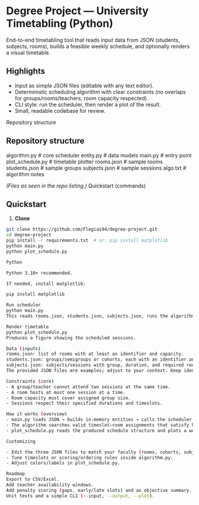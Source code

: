 # Degree Project — University Timetabling (Python)

End-to-end timetabling tool that reads input data from JSON (students, subjects, rooms), builds a feasible weekly schedule, and optionally renders a visual timetable.

## Highlights
- Input as simple JSON files (editable with any text editor).
- Deterministic scheduling algorithm with clear constraints (no overlaps for groups/rooms/teachers, room capacity respected).
- CLI style: run the scheduler, then render a plot of the result.
- Small, readable codebase for review.

Repository structure

## Repository structure


algorithm.py # core scheduler
entity.py # data models
main.py # entry point
plot_schedule.py # timetable plotter
rooms.json # sample rooms
students.json # sample groups
subjects.json # sample sessions
algo.txt # algorithm notes

*(Files as seen in the repo listing.)*
Quickstart (commands)
## Quickstart
1) **Clone**
```bash
git clone https://github.com/Flegias94/degree-project.git
cd degree-project
pip install -r requirements.txt  # or: pip install matplotlib
python main.py
python plot_schedule.py

Python

Python 3.10+ recommended.

If needed, install matplotlib:

pip install matplotlib

Run scheduler
python main.py
This reads rooms.json, students.json, subjects.json, runs the algorithm, and prints/saves the schedule (see console/output notes in main.py).

Render timetable
python plot_schedule.py
Produces a figure showing the scheduled sessions.

Data (inputs)
rooms.json: list of rooms with at least an identifier and capacity.
students.json: groups/semigroups or cohorts, each with an identifier and size.
subjects.json: subjects/sessions with group, duration, and required room type if any.
The provided JSON files are examples; adjust to your context. Keep identifiers consistent across files.

Constraints (core)
- A group/teacher cannot attend two sessions at the same time.
- A room hosts at most one session at a time.
- Room capacity must cover assigned group size.
- Sessions respect their specified durations and timeslots.

How it works (overview)
- main.py loads JSON → builds in-memory entities → calls the scheduler in algorithm.py.
- The algorithm searches valid timeslot–room assignments that satisfy hard constraints.
- plot_schedule.py reads the produced schedule structure and plots a weekly grid.

Customizing

- Edit the three JSON files to match your faculty (rooms, cohorts, subjects/sessions).
- Tune timeslots or scoring/ordering rules inside algorithm.py.
- Adjust colors/labels in plot_schedule.py.

Roadmap
Export to CSV/Excel.
Add teacher availability windows.
Add penalty scoring (gaps, early/late slots) and an objective summary.
Unit tests and a simple CLI (--input, --output, --plot).

